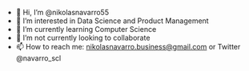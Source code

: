 - 👋 Hi, I’m @nikolasnavarro55
- 👀 I’m interested in Data Science and Product Management
- 🌱 I’m currently learning Computer Science
- 💞️ I’m not currently looking to collaborate
- 📫 How to reach me: nikolasnavarro.business@gmail.com or Twitter @navarro_scl
